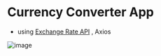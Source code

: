 # Currency Converter App
- using [Exchange Rate API](https://api.exchangerate-api.com/v4/latest/usd) , Axios
  
![image](https://github.com/harshiniakshaya/React-Mini-Projects/assets/149646981/17ef5301-a2a3-410b-9a4c-e761d3c0371f)
